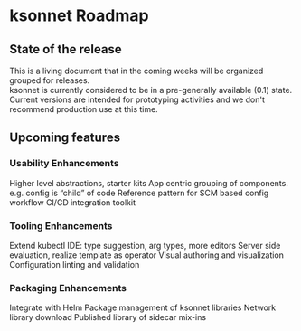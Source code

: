 # ksonnet Roadmap

## State of the release
This is a living document that in the coming weeks will be organized grouped for releases.  
ksonnet is currently considered to be in a pre-generally available (0.1) state.
Current versions are intended for prototyping activities and we don't recommend production use at this time.

## Upcoming features

### Usability Enhancements
Higher level abstractions, starter kits
App centric grouping of components.  
	e.g. config is “child” of code
Reference pattern for SCM based config workflow
CI/CD integration toolkit

### Tooling Enhancements
Extend kubectl 
IDE: type suggestion, arg types, more editors
Server side evaluation, realize template as operator
Visual authoring and visualization
Configuration linting and validation

### Packaging Enhancements
Integrate with Helm
Package management of ksonnet libraries
Network library download
Published library of sidecar mix-ins
